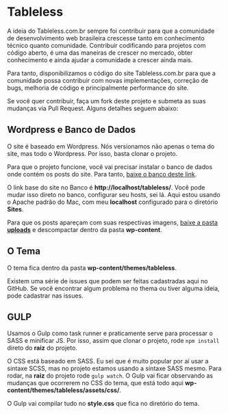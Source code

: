 # Tableless
A ideia do Tableless.com.br sempre foi contribuir para que a comunidade de desenvolvimento web brasileira crescesse tanto em conhecimento técnico quanto comunidade. Contribuir codificando para projetos com código aberto, é uma das maneiras de crescer no mercado, obter conhecimento e ainda ajudar a comunidade a crescer ainda mais. 

Para tanto, disponibilizamos o código do site Tableless.com.br para que a comunidade possa contribuir com novas implementações, correção de bugs, melhoria de código e principalmente performance do site.

Se você quer contribuir, faça um fork deste projeto e submeta as suas mudanças via Pull Request. Alguns detalhes seguem abaixo:

## Wordpress e Banco de Dados
O site é baseado em Wordpress. Nós versionamos não apenas o tema do site, mas todo o Wordpress. Por isso, basta clonar o projeto.

Para que o projeto funcione, você vai precisar instalar o banco de dados onde contém os posts do site. Para tanto, [baixe o banco deste link](https://www.dropbox.com/s/z9gjeht841ns6bp/tablelessBancoDemo.sql?dl=0).

O link base do site no Banco é **http://localhost/tableless/**. Você pode mudar isso direto no banco, configurar seu hosts, sei lá. Aqui estou usando o Apache padrão do Mac, com meu **localhost** configurado para o diretório **Sites**.

Para que os posts apareçam com suas respectivas imagens, [baixe a pasta **uploads**](https://www.dropbox.com/s/19oqay8faqw6p08/uploads.tar.gz?dl=0) e descompactar dentro da pasta **wp-content**.

## O Tema
O tema fica dentro da pasta **wp-content/themes/tableless**.

Existem uma série de issues que podem ser feitas cadastradas aqui no GitHub. Se você encontrar algum problema no thema ou tiver alguma ideia, pode cadastrar nas issues.

## GULP
Usamos o Gulp como task runner e praticamente serve para processar o SASS e minificar JS. Por isso, assim que clonar o projeto, rode `npm install` direto do **raiz** do projeto.

O CSS está baseado em SASS. Eu sei que é muito popular por aí usar a sintaxe SCSS, mas no projeto estamos usando a sintaxe SASS mesmo. Para rodar, na **raiz** do projeto rode `gulp watch`. O Gulp vai ficar observando as mudanças que ocorrerem no CSS do tema, que está todo aqui **wp-content/themes/tableless/assets/css/**.

O Gulp vai compilar tudo no **style.css** que fica no diretório do tema.
